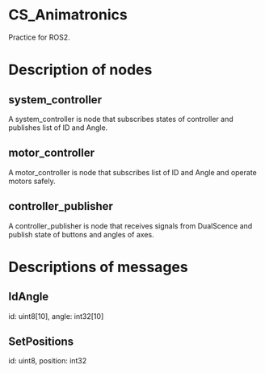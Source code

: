 # CS_Animatronics
Practice for ROS2. 

# Description of nodes
## system_controller
A system_controller is node that subscribes states of controller and publishes list of ID and Angle.

## motor_controller
A motor_controller is node that subscribes list of ID and Angle and operate motors safely.

## controller_publisher
A controller_publisher is node that receives signals from DualScence and publish state of buttons and angles of axes.

# Descriptions of messages
## IdAngle
id: uint8[10], angle: int32[10]

## SetPositions
id: uint8, position: int32
